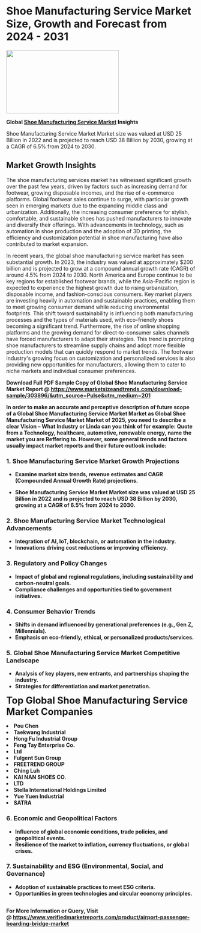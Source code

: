 <H1>Shoe Manufacturing Service Market Size, Growth and Forecast from 2024 - 2031</H1><img class="aligncenter size-medium wp-image-584254" src="https://thirdeyenews.in/wp-content/uploads/2024/09/Global-Market-Research-300x168.jpeg" alt="" width="300" height="168" /><p><strong>Global&nbsp;<a href="https://www.marketsizeandtrends.com/download-sample/303896/&amp;utm_source=Pulse&amp;utm_medium=201">Shoe Manufacturing Service Market</a> Insights</strong></p><p>Shoe Manufacturing Service Market Market size was valued at USD 25 Billion in 2022 and is projected to reach USD 38 Billion by 2030, growing at a CAGR of 6.5% from 2024 to 2030.</p><p><h2>Market Growth Insights</h2> <p>The shoe manufacturing services market has witnessed significant growth over the past few years, driven by factors such as increasing demand for footwear, growing disposable incomes, and the rise of e-commerce platforms. Global footwear sales continue to surge, with particular growth seen in emerging markets due to the expanding middle class and urbanization. Additionally, the increasing consumer preference for stylish, comfortable, and sustainable shoes has pushed manufacturers to innovate and diversify their offerings. With advancements in technology, such as automation in shoe production and the adoption of 3D printing, the efficiency and customization potential in shoe manufacturing have also contributed to market expansion.</p> <p><strong></strong></p> <p>In recent years, the global shoe manufacturing service market has seen substantial growth. In 2023, the industry was valued at approximately $200 billion and is projected to grow at a compound annual growth rate (CAGR) of around 4.5% from 2024 to 2030. North America and Europe continue to be key regions for established footwear brands, while the Asia-Pacific region is expected to experience the highest growth due to rising urbanization, disposable income, and fashion-conscious consumers. Key market players are investing heavily in automation and sustainable practices, enabling them to meet growing consumer demand while reducing environmental footprints. This shift toward sustainability is influencing both manufacturing processes and the types of materials used, with eco-friendly shoes becoming a significant trend. Furthermore, the rise of online shopping platforms and the growing demand for direct-to-consumer sales channels have forced manufacturers to adapt their strategies. This trend is prompting shoe manufacturers to streamline supply chains and adopt more flexible production models that can quickly respond to market trends. The footwear industry's growing focus on customization and personalized services is also providing new opportunities for manufacturers, allowing them to cater to niche markets and individual consumer preferences.</p> <p><strong></p><p><span class=""><strong>Download Full PDF Sample Copy of Global Shoe Manufacturing Service Market Report</strong> @ <a href="https://www.marketsizeandtrends.com/download-sample/303896/&amp;utm_source=Pulse&amp;utm_medium=201" target="_blank">https://www.marketsizeandtrends.com/download-sample/303896/&amp;utm_source=Pulse&amp;utm_medium=201</a></span></p><p>In order to make an accurate and perceptive description of future scope of a Global&nbsp;Shoe Manufacturing Service Market Market as Global&nbsp;Shoe Manufacturing Service Market Market of 2025, you need to describe a clear Vision &ndash; What Industry or Linda can you think of for example: Quote from a Technology, healthcare, automotive, renewable energy, name the market you are Reffering to. However, some general trends and factors usually impact market reports and their future outlook include:</p><h3>1.&nbsp;<strong>Shoe Manufacturing Service Market Growth Projections</strong></h3><ul><li>Examine market size trends, revenue estimates and CAGR (Compounded Annual Growth Rate) projections.</li><li><p>Shoe Manufacturing Service Market Market size was valued at USD 25 Billion in 2022 and is projected to reach USD 38 Billion by 2030, growing at a CAGR of 6.5% from 2024 to 2030.</p></li></ul><h3>2.&nbsp;<strong>Shoe Manufacturing Service Market Technological Advancements</strong></h3><ul><li>Integration of AI, IoT, blockchain, or automation in the industry.</li><li>Innovations driving cost reductions or improving efficiency.</li></ul><h3>3.&nbsp;<strong>Regulatory and Policy Changes</strong></h3><ul><li>Impact of global and regional regulations, including sustainability and carbon-neutral goals.</li><li>Compliance challenges and opportunities tied to government initiatives.</li></ul><h3>4.&nbsp;<strong>Consumer Behavior Trends</strong></h3><ul><li>Shifts in demand influenced by generational preferences (e.g., Gen Z, Millennials).</li><li>Emphasis on eco-friendly, ethical, or personalized products/services.</li></ul><h3>5.&nbsp;<strong>Global Shoe Manufacturing Service Market Competitive Landscape</strong></h3><ul><li>Analysis of key players, new entrants, and partnerships shaping the industry.</li><li>Strategies for differentiation and market penetration.</li></ul><p data-pm-slice="1 1 []"><span style="color: inherit; font-family: inherit; font-size: 25px;">Top Global Shoe Manufacturing Service Market Companies</span></p><div class="" data-test-id=""><p><li>Pou Chen</li><li> Taekwang Industrial</li><li> Hong Fu Industrial Group</li><li> Feng Tay Enterprise Co.</li><li> Ltd</li><li> Fulgent Sun Group</li><li> FREETREND GROUP</li><li> Ching Luh</li><li> KAI NAN SHOES CO.</li><li> LTD</li><li> Stella International Holdings Limited</li><li> Yue Yuen Industrial</li><li> SATRA</li></p></div><h3>6.&nbsp;<strong>Economic and Geopolitical Factors</strong></h3><ul><li>Influence of global economic conditions, trade policies, and geopolitical events.</li><li>Resilience of the market to inflation, currency fluctuations, or global crises.</li></ul><h3>7.&nbsp;<strong>Sustainability and ESG (Environmental, Social, and Governance)</strong></h3><ul><li>Adoption of sustainable practices to meet ESG criteria.</li><li>Opportunities in green technologies and circular economy principles.</li></ul><h2><strong style="font-size: 14px;">For More Information or Query, Visit @&nbsp;</strong><a style="background-color: #ffffff; font-size: 14px;" href="https://www.marketsizeandtrends.com/report/shoe-manufacturing-service-market/" target="_blank">https://www.verifiedmarketreports.com/product/airport-passenger-boarding-bridge-market</a></h2>
